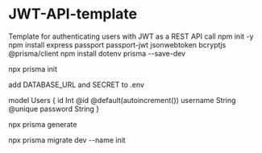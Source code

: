 # JWT-API-template

Template for authenticating users with JWT as a REST API call
npm init -y
npm install express passport passport-jwt jsonwebtoken bcryptjs @prisma/client
npm install dotenv prisma --save-dev

npx prisma init

add DATABASE_URL and SECRET to .env

model Users {
  id    Int     @id @default(autoincrement())
  username String @unique
  password String
}

npx prisma generate

npx prisma migrate dev --name init